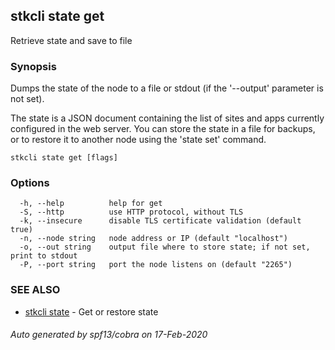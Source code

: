 ## stkcli state get

Retrieve state and save to file

### Synopsis

Dumps the state of the node to a file or stdout (if the '--output' parameter is not set).

The state is a JSON document containing the list of sites and apps currently configured in the web server. You can store the state in a file for backups, or to restore it to another node using the 'state set' command.


```
stkcli state get [flags]
```

### Options

```
  -h, --help          help for get
  -S, --http          use HTTP protocol, without TLS
  -k, --insecure      disable TLS certificate validation (default true)
  -n, --node string   node address or IP (default "localhost")
  -o, --out string    output file where to store state; if not set, print to stdout
  -P, --port string   port the node listens on (default "2265")
```

### SEE ALSO

* [stkcli state](stkcli_state.md)	 - Get or restore state

###### Auto generated by spf13/cobra on 17-Feb-2020
